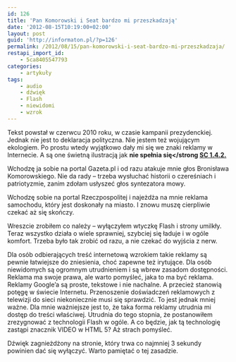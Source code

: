 ```yaml
---
id: 126
title: 'Pan Komorowski i Seat bardzo mi przeszkadzają'
date: '2012-08-15T10:19:00+02:00'
layout: post
guid: 'http://informaton.pl/?p=126'
permalink: /2012/08/15/pan-komorowski-i-seat-bardzo-mi-przeszkadzaja/
restapi_import_id:
    - 5ca8405547793
categories:
    - artykuły
tags:
    - audio
    - dźwięk
    - Flash
    - niewidomi
    - wzrok
---
```


Tekst powstał w czerwcu 2010 roku, w czasie kampanii prezydenckiej. Jednak nie jest to deklaracja polityczna. Nie jestem też wojującym ekologiem. Po prostu wtedy wyjątkowo dały mi się we znaki reklamy w Internecie. A są one świetną ilustracją jak **nie spełnia się&lt;/strong [SC 1.4.2.](http://informaton.pl/?p=123)**

Wchodzę ja sobie na portal Gazeta.pl i od razu atakuje mnie głos Bronisława Komorowskiego. Nie da rady – trzeba wysłuchać historii o czereśniach i patriotyzmie, zanim zdołam usłyszeć głos syntezatora mowy.

Wchodzę sobie na portal Rzeczpospolitej i najeżdża na mnie reklama samochodu, który jest doskonały na miasto. I znowu muszę cierpliwie czekać aż się skończy.

Wreszcie zrobiłem co należy – wyłączyłem wtyczkę Flash i strony umilkły. Teraz wszystko działa o wiele sprawniej, szybciej się ładuje i w ogóle komfort. Trzeba było tak zrobić od razu, a nie czekać do wyjścia z nerw.

Dla osób odbierających treść internetową wzrokiem takie reklamy są pewnie łatwiejsze do zniesienia, choć zapewne też irytujące. Dla osób niewidomych są ogromnym utrudnieniem i są wbrew zasadom dostępności. Reklama ma swoje prawa, ale warto pomyśleć, jaka to ma być reklama. Reklamy Google’a są proste, tekstowe i nie nachalne. A przecież stanowią potęgę w świecie Internetu. Przenoszenie doświadczeń reklamowych z telewizji do sieci niekoniecznie musi się sprawdzić. To jest jednak mniej ważne. Dla mnie ważniejsze jest to, że taka forma reklamy utrudnia mi dostęp do treści właściwej. Utrudnia do tego stopnia, że postanowiłem zrezygnować z technologii Flash w ogóle. A co będzie, jak tą technologię zastąpi znacznik VIDEO w HTML 5? Aż strach pomyśleć.

Dźwięk zagnieżdżony na stronie, który trwa co najmniej 3 sekundy powinien dać się wyłączyć. Warto pamiętać o tej zasadzie.